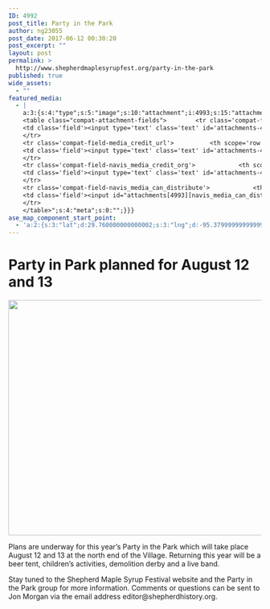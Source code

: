 ```yaml
---
ID: 4992
post_title: Party in the Park
author: ng23055
post_date: 2017-06-12 00:30:20
post_excerpt: ""
layout: post
permalink: >
  http://www.shepherdmaplesyrupfest.org/party-in-the-park
published: true
wide_assets:
  - ""
featured_media:
  - |
    a:3:{s:4:"type";s:5:"image";s:10:"attachment";i:4993;s:15:"attachment_data";a:33:{s:2:"id";i:4993;s:5:"title";s:4:"null";s:8:"filename";s:9:"null.jpeg";s:3:"url";s:74:"http://www.shepherdmaplesyrupfest.org/wp-content/uploads/2017/06/null.jpeg";s:4:"link";s:57:"http://www.shepherdmaplesyrupfest.org/?attachment_id=4993";s:3:"alt";s:0:"";s:6:"author";s:1:"1";s:11:"description";s:0:"";s:7:"caption";s:0:"";s:4:"name";s:4:"null";s:6:"status";s:7:"inherit";s:10:"uploadedTo";i:4992;s:4:"date";i:1497227221000;s:8:"modified";i:1497227226000;s:9:"menuOrder";i:0;s:4:"mime";s:10:"image/jpeg";s:4:"type";s:5:"image";s:7:"subtype";s:4:"jpeg";s:4:"icon";s:74:"http://www.shepherdmaplesyrupfest.org/wp-includes/images/media/default.png";s:13:"dateFormatted";s:13:"June 12, 2017";s:6:"nonces";a:3:{s:6:"update";s:10:"0d416cc08d";s:6:"delete";s:10:"3e293f945e";s:4:"edit";s:10:"9748a25908";}s:8:"editLink";s:77:"http://www.shepherdmaplesyrupfest.org/wp-admin/post.php?post=4993&action=edit";s:4:"meta";b:0;s:10:"authorName";s:7:"ng23055";s:14:"uploadedToLink";s:77:"http://www.shepherdmaplesyrupfest.org/wp-admin/post.php?post=4992&action=edit";s:15:"uploadedToTitle";s:17:"Party in the Park";s:15:"filesizeInBytes";i:64281;s:21:"filesizeHumanReadable";s:5:"63 KB";s:6:"height";i:720;s:5:"width";i:960;s:11:"orientation";s:9:"landscape";s:5:"sizes";a:4:{s:9:"thumbnail";a:4:{s:6:"height";i:140;s:5:"width";i:140;s:3:"url";s:82:"http://www.shepherdmaplesyrupfest.org/wp-content/uploads/2017/06/null-140x140.jpeg";s:11:"orientation";s:9:"landscape";}s:6:"medium";a:4:{s:6:"height";i:252;s:5:"width";i:336;s:3:"url";s:82:"http://www.shepherdmaplesyrupfest.org/wp-content/uploads/2017/06/null-336x252.jpeg";s:11:"orientation";s:9:"landscape";}s:5:"large";a:4:{s:6:"height";i:578;s:5:"width";i:771;s:3:"url";s:82:"http://www.shepherdmaplesyrupfest.org/wp-content/uploads/2017/06/null-771x578.jpeg";s:11:"orientation";s:9:"landscape";}s:4:"full";a:4:{s:3:"url";s:74:"http://www.shepherdmaplesyrupfest.org/wp-content/uploads/2017/06/null.jpeg";s:6:"height";i:720;s:5:"width";i:960;s:11:"orientation";s:9:"landscape";}}s:6:"compat";a:2:{s:4:"item";s:1723:"<input type="hidden" name="attachments[4993][menu_order]" value="0" /><p class="media-types media-types-required-info">Required fields are marked <span class="required">*</span></p>
    <table class="compat-attachment-fields">		<tr class='compat-field-media_credit'>			<th scope='row' class='label'><label for='attachments-4993-media_credit'><span class='alignleft'>Credit</span><br class='clear' /></label></th>
    <td class='field'><input type='text' class='text' id='attachments-4993-media_credit' name='attachments[4993][media_credit]' value=''  /></td>
    </tr>
    <tr class='compat-field-media_credit_url'>			<th scope='row' class='label'><label for='attachments-4993-media_credit_url'><span class='alignleft'>Credit URL</span><br class='clear' /></label></th>
    <td class='field'><input type='text' class='text' id='attachments-4993-media_credit_url' name='attachments[4993][media_credit_url]' value=''  /></td>
    </tr>
    <tr class='compat-field-navis_media_credit_org'>			<th scope='row' class='label'><label for='attachments-4993-navis_media_credit_org'><span class='alignleft'>Organization</span><br class='clear' /></label></th>
    <td class='field'><input type='text' class='text' id='attachments-4993-navis_media_credit_org' name='attachments[4993][navis_media_credit_org]' value=''  /></td>
    </tr>
    <tr class='compat-field-navis_media_can_distribute'>			<th scope='row' class='label'><label for='attachments-4993-navis_media_can_distribute'><span class='alignleft'>Can<br />distribute?</span><br class='clear' /></label></th>
    <td class='field'><input id="attachments[4993][navis_media_can_distribute]" name="attachments[4993][navis_media_can_distribute]" type="checkbox" value="1"  /></td>
    </tr>
    </table>";s:4:"meta";s:0:"";}}}
ase_map_component_start_point:
  - 'a:2:{s:3:"lat";d:29.760000000000002;s:3:"lng";d:-95.379999999999995;}'
---
```

<h1>Party in Park planned for August 12 and 13</h1>
<p></p>
<p><img src="http://www.shepherdmaplesyrupfest.org/wp-content/uploads/2017/06/null.jpeg" width="624" height="468" alt="" title=""></p>
<p>Plans are underway for this year’s Party in the Park which will take place August 12 and 13 at the north end of the Village. Returning this year will be a beer tent, children’s activities, demolition derby and a live band.</p>
<p></p>
<p>Stay tuned to the Shepherd Maple Syrup Festival website and the Party in the Park group for more information. Comments or questions can be sent to Jon Morgan via the email address editor@shepherdhistory.org.</p>